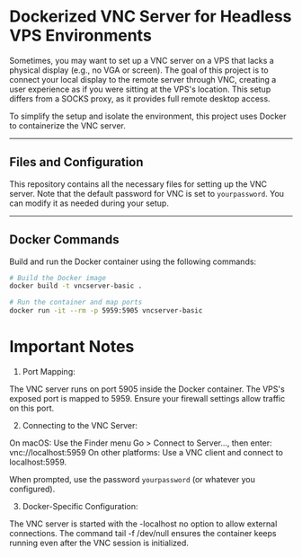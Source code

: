 # Dockerized VNC Server for Headless VPS Environments

Sometimes, you may want to set up a VNC server on a VPS that lacks a physical display (e.g., no VGA or screen). The goal of this project is to connect your local display to the remote server through VNC, creating a user experience as if you were sitting at the VPS's location. This setup differs from a SOCKS proxy, as it provides full remote desktop access.

To simplify the setup and isolate the environment, this project uses Docker to containerize the VNC server.

---

## Files and Configuration

This repository contains all the necessary files for setting up the VNC server. Note that the default password for VNC is set to `yourpassword`. You can modify it as needed during your setup.

---

## Docker Commands

Build and run the Docker container using the following commands:

```bash
# Build the Docker image
docker build -t vncserver-basic .

# Run the container and map ports
docker run -it --rm -p 5959:5905 vncserver-basic
```

# Important Notes
1. Port Mapping:

The VNC server runs on port 5905 inside the Docker container.
The VPS's exposed port is mapped to 5959. Ensure your firewall settings allow traffic on this port.

2. Connecting to the VNC Server:

On macOS: Use the Finder menu Go > Connect to Server..., then enter:
vnc://localhost:5959
On other platforms: Use a VNC client and connect to localhost:5959.

When prompted, use the password `yourpassword` (or whatever you configured).

3. Docker-Specific Configuration:

The VNC server is started with the -localhost no option to allow external connections.
The command tail -f /dev/null ensures the container keeps running even after the VNC session is initialized.
